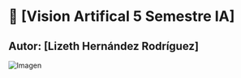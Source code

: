 # 🚀 [Vision Artifical 5 Semestre IA]
## Autor: [Lizeth Hernández Rodríguez]
![Imagen]([visionimagen.png](https://github.com/lamusaliza/VisionArtificial/blob/master/visionimagen.png?raw=true)https://github.com/lamusaliza/VisionArtificial/blob/master/visionimagen.png?raw=true)
